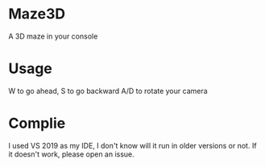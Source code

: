 # Maze3D
A 3D maze in your console

# Usage
W to go ahead, S to go backward
A/D to rotate your camera

# Complie
I used VS 2019 as my IDE, I don't know will it run in older versions or not.
If it doesn't work, please open an issue.
